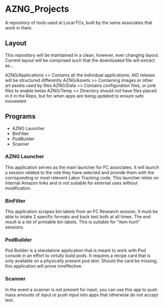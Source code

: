 # AZNG_Projects
A repository of tools used at Local FCs, built by the same associates that work in them.

## Layout

This repository will be maintained in a clean, however, ever changing layout. Current layout will be comprised such that the downloaded file will extract as...

AZNG/Applications  >> Contains all the individual applications; AIO release will be structured differently
AZNG/Assets  >> Containing images or other art assets used by files
AZNG/Data  >> Contains configuration files, or junk files to enable betas
AZNG/Temp  >> Directory should not have files placed in it in the Repo, but for when apps are being updated to ensure safe movement

## Programs

* AZNG Launcher
* BinFilter
* PodBuilder
* Scanner

### AZNG Launcher

This application serves as the main launcher for FC associates. It will launch a session related to the role they have selected and provide them with the corrisponding or most relevent Labor Tracking code. This launcher relies on internal Amazon links and is not suitable for external uses without modification.

### BinFilter

This application scrapes bin labels from an FC Research session. It must be able to intake 2 specific formats and back test both at all times. The end result is a list of printable bin labels. This is suitable for "item hunt" sessions.

### PodBuilder

Pod Builder is a standalone application that is meant to work with Pod console in an effort to virtully build pods. It requires a recipe card that is only available on a physically present pod skin. Should the card be missing, this application will prove inneffective.

### Scanner

In the event a scanner is not present for input, you can use this app to push mass amounts of input or push input into apps that otherwise do not accept text.
